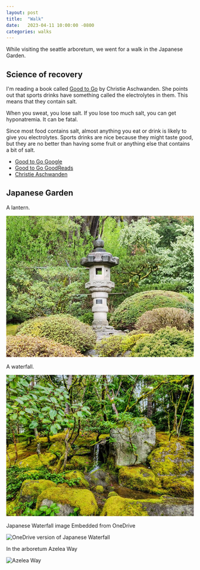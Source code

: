 ```yaml
---
layout: post
title:  "Walk"
date:   2023-04-11 10:00:00 -0800
categories: walks
---
```


While visiting the seattle arboretum, we went for a walk in the Japanese Garden.

## Science of recovery

I'm reading a book called [Good to Go](https://www.goodreads.com/book/show/45894059-good-to-go) by Christie Aschwanden. She points out that sports drinks have something called the electrolytes in them. This means that they contain salt.

When you sweat, you lose salt. If you lose too much salt, you can get hyponatremia. It can be fatal.

Since most food contains salt, almost anything you eat or drink is likely to give you electrolytes. Sports drinks are nice because they might taste good, but they are no better than having some fruit or anything else that contains a bit of salt.

- [Good to Go Google](https://www.google.com/search?q=good+to+go+christie+aschwanden)
- [Good to Go GoodReads](https://www.goodreads.com/book/show/45894059-good-to-go)
- [Christie Aschwanden](https://christieaschwanden.com/)

## Japanese Garden

A lantern.

![Japanese Lantern](/assets/images/japan-lantern.jpg)

A waterfall.

![Japanese Waterfall](/assets/images/japan-waterfall-small.jpg)

Japanese Waterfall image Embedded from OneDrive

![OneDrive version of Japanese Waterfall](https://blz04pap001files.storage.live.com/y4mvLi0_5xsGHd7QRpsSdUOSWsLqZIXhGUqbbLn8qAWGMsjAgvzk1Ppvpetdm-6CLcOmoX-pJCQLAwprjNdTkd_DU2lKyAyIJKO5fkUjlWv2vqlzw2nClmiMSZx2rgchO7ogdl0mEkj-0rZlheRw42rsUFY2OqiRXd9fLccAk7O4NNPodpdhBfLcKX37knxbwlt?width=800&height=600&cropmode=none)

In the arboretum Azelea Way

![Azelea Way](https://blz04pap001files.storage.live.com/y4mXvMrFHtaYJmuE3_NQM4GA0mbGH2HSuM8r14HdT-SnU7wHiFWHI85BN5fDoPiB5r0z40rNnBJX53Wk8UPsPiBwu4tCvpAF3_4EZ04B8MPzSaJvCzWD9nk-BMUvMOBPNlDEfdTlxsOQXLq1JlOBhkK3nyiPjXGB0iXIUwjcnCf_zRSprHLkRzltUZZAvYhvitB?width=4000&height=3000&cropmode=none)
